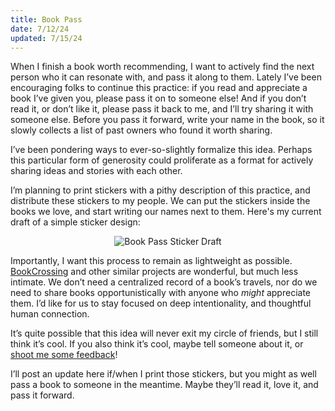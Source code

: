 ```yaml
---
title: Book Pass
date: 7/12/24
updated: 7/15/24
---
```


When I finish a book worth recommending, I want to actively find the next person who it can resonate with, and pass it along to them. Lately I’ve been encouraging folks to continue this practice: if you read and appreciate a book I’ve given you, please pass it on to someone else! And if you don’t read it, or don’t like it, please pass it back to me, and I’ll try sharing it with someone else. Before you pass it forward, write your name in the book, so it slowly collects a list of past owners who found it worth sharing.

I’ve been pondering ways to ever-so-slightly formalize this idea. Perhaps this particular form of generosity could proliferate as a format for actively sharing ideas and stories with each other.

I’m planning to print stickers with a pithy description of this practice, and distribute these stickers to my people. We can put the stickers inside the books we love, and start writing our names next to them. Here's my current draft of a simple sticker design:

<div style="width: 100%; text-align: center;">
<img src="/img/bp-sticker-3.png" alt="Book Pass Sticker Draft" style="max-width:400px;"/>
</div>

Importantly, I want this process to remain as lightweight as possible. [BookCrossing](https://www.bookcrossing.com/) and other similar projects are wonderful, but much less intimate. We don’t need a centralized record of a book’s travels, nor do we need to share books opportunistically with anyone who _might_ appreciate them. I’d like for us to stay focused on deep intentionality, and thoughtful human connection.

It’s quite possible that this idea will never exit my circle of friends, but I still think it’s cool. If you also think it’s cool, maybe tell someone about it, or [shoot me some feedback](https://x.com/flatpickles/status/1811849097948922361)!

I’ll post an update here if/when I print those stickers, but you might as well pass a book to someone in the meantime. Maybe they’ll read it, love it, and pass it forward.
